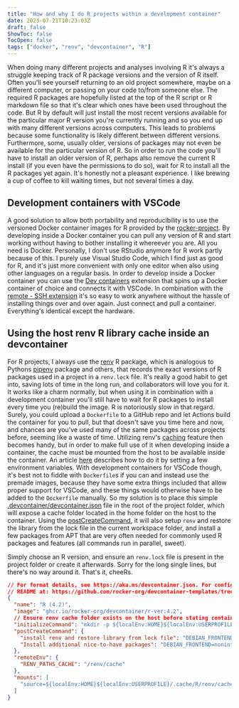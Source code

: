 ```yaml
---
title: "How and why I do R projects within a development container"
date: 2023-07-21T10:23:03Z
draft: false
ShowToc: false
TocOpen: false
tags: ["docker", "renv", "devcontainer", "R"]
---
```


When doing many different projects and analyses involving R it's always a struggle keeping track of R package versions and the version of R itself. Often you'll see yourself returning to an old project somewhere, maybe on a different computer, or passing on your code to/from someone else. The required R packages are hopefully listed at the top of the R script or R markdown file so that it's clear which ones have been used throughout the code. But R by default will just install the most recent versions available for the particular major R version you're currently running and so you end up with many different versions across computers. This leads to problems because some functionality is likely different between different versions. Furthermore, some, usually older, versions of packages may not even be available for the particular version of R. So in order to run the code you'll have to install an older version of R, perhaps also remove the current R install (if you even have the permissions to do so), wait for R to install all the R packages yet again. It's honestly not a pleasant experience. I like brewing a cup of coffee to kill waiting times, but not several times a day.

## Development containers with VSCode
A good solution to allow both portability and reproducibility is to use the versioned Docker container images for R provided by the [rocker-project](https://rocker-project.org/). By developing inside a Docker container you can pull any version of R and start working without having to bother installing it whereever you are. All you need is Docker. Personally, I don't use RStudio anymore for R work partly because of this. I purely use Visual Studio Code, which I find just as good for R, and it's just more convenient with only one editor when also using other languages on a regular basis. In order to develop inside a Docker container you can use the [Dev containers](https://code.visualstudio.com/docs/devcontainers/containers) extension that spins up a Docker container of choice and connects it with VSCode. In combination with the [remote - SSH extension](https://code.visualstudio.com/docs/remote/ssh) it's so easy to work anywhere without the hassle of installing things over and over again. Just connect and pull a container. Everything's identical except the hardware.

## Using the host renv R library cache inside an devcontainer
For R projects, I always use the [renv](https://rstudio.github.io/renv/index.html) R package, which is analogous to Pythons [pipenv](https://pypi.org/project/pipenv/) package and others, that records the exact versions of R packages used in a project in a `renv.lock` file. It's really a good habit to get into, saving lots of time in the long run, and collaborators will love you for it. It works like a charm normally, but when using it in combination with a development container you'll still have to wait for R packages to install every time you (re)build the image. R is notoriously slow in that regard. Surely, you could upload a `Dockerfile` to a GitHub repo and let Actions build the container for you to pull, but that doesn't save you time here and now, and chances are you've used many of the same packages across projects before, seeming like a waste of time. Utilizing renv's [caching](https://rstudio.github.io/renv/articles/package-install.html?q=cache#cache) feature then becomes handy, but in order to make full use of it when developing inside a container, the cache must be mounted from the host to be available inside the container. An article [here](https://rstudio.github.io/renv/articles/docker.html) describes how to do it by setting a few environment variables. With development containers for VSCode though, it's best not to fiddle with `Dockerfile`s if you can and instead use the premade images, because they have some extra things included that allow proper support for VSCode, and these things would otherwise have to be added to the `Dockerfile` manually. So my solution is to place this simple [.devcontainer/devcontainer.json](https://code.visualstudio.com/docs/devcontainers/containers#_create-a-devcontainerjson-file) file in the root of the project folder, which will expose a cache folder located in the home folder on the host to the container. Using the [postCreateCommand](https://containers.dev/implementors/spec/#parallel-exec), it will also setup `renv` and restore the library from the lock file in the current workspace folder, and install a few packages from APT that are very often needed for commonly used R packages and features (all commands run in parallel, sweet). 

Simply choose an R version, and ensure an `renv.lock` file is present in the project folder or create it afterwards. Sorry for the long single lines, but there's no way around it. That's it, cheeRs.

```json
// For format details, see https://aka.ms/devcontainer.json. For config options, see the
// README at: https://github.com/rocker-org/devcontainer-templates/tree/main/src/r-ver
{
  "name": "R (4.2)",
  "image": "ghcr.io/rocker-org/devcontainer/r-ver:4.2",
  // Ensure renv cache folder exists on the host before stating container
  "initializeCommand": "mkdir -p ${localEnv:HOME}${localEnv:USERPROFILE}/.cache/R/renv/cache/",
  "postCreateCommand": {
    "install renv and restore library from lock file": "DEBIAN_FRONTEND=noninteractive R -e 'install.packages(\"renv\", lib = \"/usr/local/lib/R/site-library\"); renv::consent(provided = TRUE); renv::restore(prompt = FALSE)'",
    "Install additional nice-to-have packages": "DEBIAN_FRONTEND=noninteractive sudo apt-get update -y && sudo apt-get install -y --no-install-recommends --no-install-suggests libxml2-dev libcairo2-dev libgit2-dev libxt-dev libjpeg-dev libcurl4-openssl-dev libssl-dev libharfbuzz-dev libfribidi-dev libtiff5-dev pandoc"
  },
  "remoteEnv": {
    "RENV_PATHS_CACHE": "/renv/cache"
  },
  "mounts": [
    "source=${localEnv:HOME}${localEnv:USERPROFILE}/.cache/R/renv/cache/,target=/renv/cache,type=bind"
  ]
}

```
